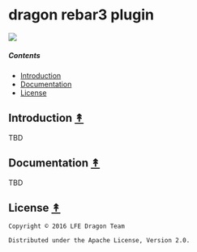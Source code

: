 # dragon rebar3 plugin

[![][dragon-logo]][dragon-logo-large]

[dragon-logo]: https://github.com/lfex/dragon/blob/master/resources/images/dragon-logo-2-x250.png
[dragon-logo-large]: https://github.com/lfex/dragon/blob/master/resources/images/dragon-logo-2-x1000.png


##### Contents

* [Introduction](#introduction-)
* [Documentation](#documentation-)
* [License](#license-)


## Introduction [&#x219F;](#contents)

TBD


## Documentation [&#x219F;](#documentation)

TBD


## License [&#x219F;](#contents)

```
Copyright © 2016 LFE Dragon Team

Distributed under the Apache License, Version 2.0.
```
